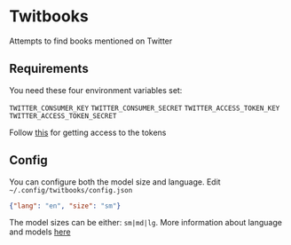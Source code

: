 # Twitbooks

Attempts to find books mentioned on Twitter

## Requirements

You need these four environment variables set:

`TWITTER_CONSUMER_KEY`
`TWITTER_CONSUMER_SECRET`
`TWITTER_ACCESS_TOKEN_KEY`
`TWITTER_ACCESS_TOKEN_SECRET`

Follow [this](https://developer.twitter.com/en/docs/twitter-api/getting-started/getting-access-to-the-twitter-api) for getting
access to the tokens

## Config

You can configure both the model size and language.
Edit `~/.config/twitbooks/config.json`

```json
{"lang": "en", "size": "sm"}
```

The model sizes can be either: `sm|md|lg`. More information about 
language and models [here](https://spacy.io/usage/models)